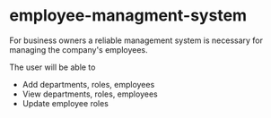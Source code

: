 # employee-managment-system

For business owners a reliable management system is necessary for managing the company's employees. 

The user will be able to 

* Add departments, roles, employees  
* View departments, roles, employees
 * Update employee roles
